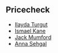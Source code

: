 ## Pricecheck

* [Ilayda Turgut](https://github.com/iturgut)
* [Ismael Kane](https://github.com/Ismaelkane)
* [Jack Mumford](https://github.com/jack-mumford)
* [Anna Sehgal](https://github.com/annasehgal)
